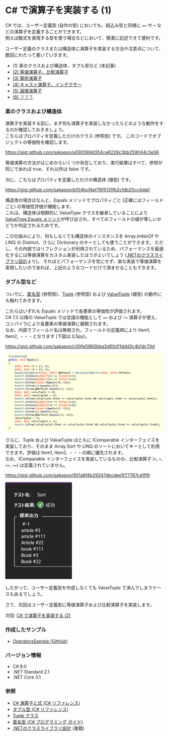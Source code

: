 # C# で演算子を実装する (1)

C# では、ユーザー定義型 (自作の型) においても、組込み型と同様に `==` や `+` などの演算子を定義することができます。  
例えば数式を表現する型を使う場合などにおいて、簡潔に記述できて便利です。

ユーザー定義のクラスまたは構造体に演算子を実装する方法や注意点について、数回にわたって書いていきます。
- (1) 素のクラスおよび構造体、タプル型など (本記事)
- [(2) 等値演算子、比較演算子](CSharp-Operators-2.md)
- [(3) 算術演算子](CSharp-Operators-3.md)
- [(4) キャスト演算子、インデクサー](CSharp-Operators-4.md)
- [(5) 論理演算子](CSharp-Operators-5.md)
- [(6) ？？？](CSharp-Operators-6.md)

### 素のクラスおよび構造体
演算子を実装する前に、まず何も演算子を実装しなかったらどのような動作をするのか確認しておきましょう。  
こちらはプロパティを定義しただけのクラス (参照型) です。
このコードでオブジェクトの等価性を確認します。

https://gist.github.com/sakapon/a592069d354ce6229c3bb259044c3e56

等値演算の方法がはじめからいくつか存在しており、実行結果はすべて、参照が同じであれば true、それ以外は false です。

次に、こちらはプロパティを定義しただけの構造体 (値型) です。

https://gist.github.com/sakapon/b104bcf4af76f5131fb2cfdb25cc4da0

構造体の場合はなんと、Equals メソッドでプロパティごと (正確にはフィールドごと) の等価性評価が機能します。  
これは、構造体は暗黙的に ValueType クラスを継承していることにより [ValueType.Equals メソッド](https://docs.microsoft.com/dotnet/api/system.valuetype.equals)が呼び出され、すべてのフィールドの値が等しいかどうか判定されるためです。

この仕組みにより、何もしなくても構造体のインスタンスを Array.IndexOf や LINQ の Distinct、さらに Dictionary のキーとしても使うことができます。
ただし、その内部ではリフレクションが利用されているため、パフォーマンスを最適化するには等値演算をカスタム実装したほうがよいでしょう ([.NETのクラスライブラリ設計](https://amzn.to/3kLf0R8)より)。
それほどパフォーマンスを気にせず、楽な実装で等値演算を実現したいのであれば、上記のようなコードだけで済ませることもできます。

### タプル型など
ついでに、[匿名型](https://docs.microsoft.com/dotnet/csharp/programming-guide/classes-and-structs/anonymous-types) (参照型)、[Tuple](https://docs.microsoft.com/dotnet/api/system.tuple) (参照型) および [ValueTuple](https://docs.microsoft.com/dotnet/csharp/language-reference/builtin-types/value-tuples) (値型) の動作にも触れておきます。

これらはいずれも Equals メソッドで各要素の等価性が評価されます。  
C# 7.3 以降の ValueTuple では言語の機能として `==` および `!=` 演算子が使え、コンパイラにより各要素の等値演算に展開されます。  
なお、内部でフィールド名は無視され、フィールドの定義順により Item1, Item2, ・・・となります (下図は ILSpy)。

https://gist.github.com/sakapon/c00fe5960bba2d60d11ddd3c4b1dc74d

![](https://github.com/sakapon/Samples-2020/blob/master/Images/OperatorsSample/ValueTuple-ILSpy.png)

さらに、Tuple および ValueTuple はともに IComparable インターフェイスを実装しており、そのまま Array.Sort や LINQ のソートにおいてキーとして利用できます。評価は Item1, Item2, ・・・の順に優先されます。  
なお、IComparable インターフェイスを実装しているものの、比較演算子 (`<`, `>`, `<=`, `>=`) は定義されていません。

https://gist.github.com/sakapon/951a8f4b29347dbcdee1f77767ce1ff9

![](https://github.com/sakapon/Samples-2020/blob/master/Images/OperatorsSample/ValueTuple-Sort.png)

したがって、ユーザー定義型を作成しなくても ValueTuple で済んでしまうケースもあるでしょう。

さて、次回はユーザー定義型に等値演算子および比較演算子を実装します。

次回: [C# で演算子を実装する (2)](CSharp-Operators-2.md)

### 作成したサンプル
- [OperatorsSample (GitHub)](https://github.com/sakapon/Samples-2020/tree/master/OperatorsSample)

### バージョン情報
- C# 8.0
- .NET Standard 2.1
- .NET Core 3.1

### 参照
- [C# 演算子と式 (C# リファレンス)](https://docs.microsoft.com/dotnet/csharp/language-reference/operators/)
- [タプル型 (C# リファレンス)](https://docs.microsoft.com/dotnet/csharp/language-reference/builtin-types/value-tuples)
- [Tuple クラス](https://docs.microsoft.com/dotnet/api/system.tuple)
- [匿名型 (C# プログラミング ガイド)](https://docs.microsoft.com/dotnet/csharp/programming-guide/classes-and-structs/anonymous-types)
- [.NETのクラスライブラリ設計](https://amzn.to/3kLf0R8) (書籍)
